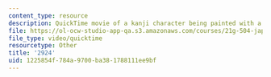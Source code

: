 ```yaml
---
content_type: resource
description: QuickTime movie of a kanji character being painted with a brush.
file: https://ol-ocw-studio-app-qa.s3.amazonaws.com/courses/21g-504-japanese-iv-spring-2009/1225854f784a9700ba381788111ee9bf_2924.mov
file_type: video/quicktime
resourcetype: Other
title: '2924'
uid: 1225854f-784a-9700-ba38-1788111ee9bf
---
```


